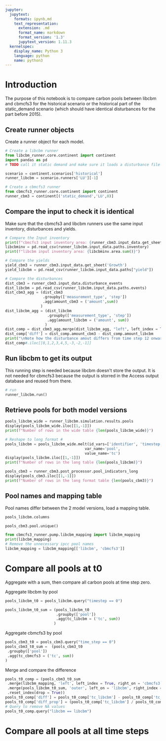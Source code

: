 ```yaml
---
jupyter:
  jupytext:
    formats: ipynb,md
    text_representation:
      extension: .md
      format_name: markdown
      format_version: '1.3'
      jupytext_version: 1.11.3
  kernelspec:
    display_name: Python 3
    language: python
    name: python3
---
```


# Introduction

The purpose of this notebook is to compare carbon pools between libcbm and cbmcfs3 for the historical scenario or the historical part of the static_demand scenario (which should have identical disturbances for the part before 2015).




## Create runner objects

Create a runner object for each model.


```python
# Create a libcbm runner
from libcbm_runner.core.continent import continent
import pandas as pd
# TODO call it static demand and make sure it loads a disturbance file from the static demand scenario

scenario = continent.scenarios['historical']
runner_libcbm = scenario.runners['LU'][-1]

# Create a cbmcfs3 runner
from cbmcfs3_runner.core.continent import continent
runner_cbm3 = continent[('static_demand','LU',0)]
```

## Compare the input to check it is identical

Make sure that the cbmcfs3 and libcbm runners use the same input inventory, disturbances and yields.

```python
# Compare the Input inventory
print(f"cbmcfs3 input inventory area: {runner_cbm3.input_data.get_sheet('Inventory').area.sum()}")
libcbminv = pd.read_csv(runner_libcbm.input_data.paths.inventory)
print(f"libcbm input inventory area: {libcbminv.area.sum()}")
```

```python
# Compare the yields
yield_cbm3 = runner_cbm3.input_data.get_sheet('Growth')
yield_libcbm = pd.read_csv(runner_libcbm.input_data.paths["yield"])
```

```python
# Compare the disturbances
dist_cbm3 = runner_cbm3.input_data.disturbance_events
dist_libcbm = pd.read_csv(runner_libcbm.input_data.paths.events)
dist_cbm3_agg = (dist_cbm3
                 .groupby(['measurement_type', 'step'])
                 .agg(amount_cbm3 = ('amount',sum))
                )
dist_libcbm_agg = (dist_libcbm
                   .groupby(['measurement_type', 'step'])
                   .agg(amount_libcbm = ('amount', sum))
                  )
dist_comp = dist_cbm3_agg.merge(dist_libcbm_agg, "left", left_index = True, right_index = True)
dist_comp['diff'] = dist_comp.amount_cbm3 - dist_comp.amount_libcbm
print("\nNote how the disturbance amout differs from time step 12 onwards")
dist_comp#.iloc[[0,1,2,3,4,5,-3,-2,-1]]
```

## Run libcbm to get its output

This running step is needed because libcbm doesn't store the output. It is not needed for cbmcfs3 because the output is storred in the Access output database and reused from there. 

```python
# run
runner_libcbm.run()
```

## Retrieve pools for both model versions

```python
pools_libcbm_wide = runner_libcbm.simulation.results.pools
display(pools_libcbm_wide.iloc[[1,-1]])
print(f"Number of rows in the wide table {len(pools_libcbm_wide)}")
```

```python
# Reshape to long format #
pools_libcbm = pools_libcbm_wide.melt(id_vars=['identifier', 'timestep', 'Input'],
                                    var_name='pool',
                                    value_name='tc')
display(pools_libcbm.iloc[[1,-1]])
print(f"Number of rows in the long table {len(pools_libcbm)}")
```

```python
pools_cbm3 = runner_cbm3.post_processor.pool_indicators_long
display(pools_cbm3.iloc[[1,-1]])
print(f"Number of rows in the long format table {len(pools_cbm3)}")
```

<!-- #region -->
## Pool names and mapping table


Pool names differ between the 2 model versions, load a mapping table.
<!-- #endregion -->

```python
pools_libcbm.columns
```

```python
pools_cbm3.pool.unique()
```

```python
from cbmcfs3_runner.pump.libcbm_mapping import libcbm_mapping
print(libcbm_mapping)
# Remove the unnecessary ipcc pool names
libcbm_mapping = libcbm_mapping[['libcbm', 'cbmcfs3']]
```

# Compare all pools at t0

Aggregate with a sum, then compare all carbon pools at time step zero. 


Aggregate libcbm by pool

```python
pools_libcbm_t0 = pools_libcbm.query("timestep == 0")

pools_libcbm_t0_sum = (pools_libcbm_t0
                       .groupby(['pool'])
                       .agg(tc_libcbm = ('tc', sum))
                      )
```

Aggregate cbmcfs3 by pool

```python
pools_cbm3_t0 = pools_cbm3.query("time_step == 0")
pools_cbm3_t0_sum =  (pools_cbm3_t0
 .groupby(['pool'])
 .agg(tc_cbmcfs3 = ('tc', sum))
)
```

Merge and compare the difference 

```python
pools_t0_comp = (pools_cbm3_t0_sum
 .merge(libcbm_mapping, 'left', left_index = True, right_on = 'cbmcfs3')
 .merge(pools_libcbm_t0_sum, 'outer', left_on = 'libcbm', right_index = True)
 .reset_index(drop = True))
pools_t0_comp['diff'] = pools_t0_comp['tc_libcbm'] - pools_t0_comp['tc_cbmcfs3']
pools_t0_comp['diff_prop'] = (pools_t0_comp['tc_libcbm'] / pools_t0_comp['tc_cbmcfs3']) - 1
# Query to remove NA values 
pools_t0_comp.query("libcbm == libcbm")
```

# Compare all pools at all time steps

